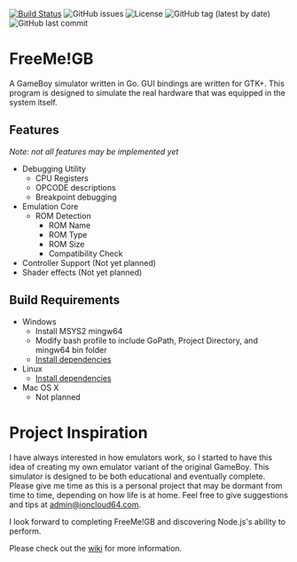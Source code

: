 [![Build Status](https://travis-ci.com/ioncloud64/freemegb.svg?branch=lang%2Fgo)](https://travis-ci.com/ioncloud64/freemegb)
![GitHub issues](https://img.shields.io/github/issues-raw/ioncloud64/freemegb)
![License](https://img.shields.io/github/license/ioncloud64/freemegb)
![GitHub tag (latest by date)](https://img.shields.io/github/v/tag/ioncloud64/freemegb)
![GitHub last commit](https://img.shields.io/github/last-commit/ioncloud64/freemegb)
# FreeMe!GB
A GameBoy simulator written in Go. GUI bindings are written for GTK+. This program is designed to simulate the real hardware that was equipped in the system itself.

## Features
*Note: not all features may be implemented yet*
* Debugging Utility
  - CPU Registers
  - OPCODE descriptions
  - Breakpoint debugging
* Emulation Core
  - ROM Detection
    + ROM Name
    + ROM Type
    + ROM Size
    + Compatibility Check
* Controller Support (Not yet planned)
* Shader effects (Not yet planned)

## Build Requirements
* Windows
  - Install MSYS2 mingw64
  - Modify bash profile to include GoPath, Project Directory, and mingw64 bin folder
  - [Install dependencies](https://github.com/gotk3/gotk3/wiki)
* Linux
  - [Install dependencies](https://github.com/gotk3/gotk3/wiki)
* Mac OS X
  - Not planned

# Project Inspiration
I have always interested in how emulators work, so I started to have this idea of creating my own emulator variant of the original GameBoy. This simulator is designed to be both educational and eventually complete. Please give me time as this is a personal project that may be dormant from time to time, depending on how life is at home. Feel free to give suggestions and tips at admin@ioncloud64.com.

I look forward to completing FreeMe!GB and discovering Node.js's ability to perform.

Please check out the [wiki](https://github.com/ioncloud64/freemegb/wiki) for more information.
